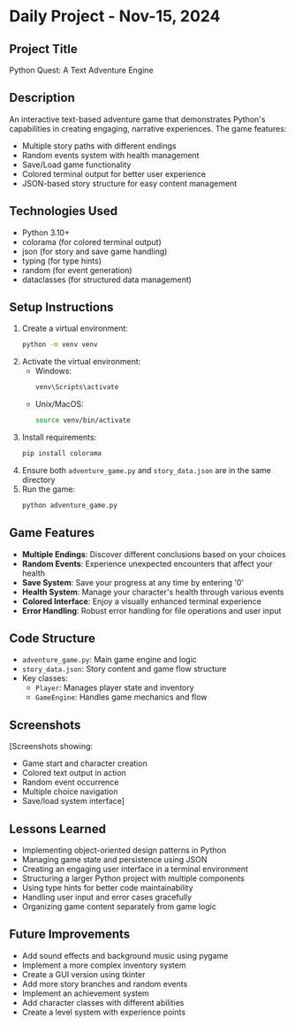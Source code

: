 # Daily Project - Nov-15, 2024

## Project Title
Python Quest: A Text Adventure Engine

## Description
An interactive text-based adventure game that demonstrates Python's capabilities in creating engaging, narrative experiences. The game features:
- Multiple story paths with different endings
- Random events system with health management
- Save/Load game functionality
- Colored terminal output for better user experience
- JSON-based story structure for easy content management

## Technologies Used
- Python 3.10+
- colorama (for colored terminal output)
- json (for story and save game handling)
- typing (for type hints)
- random (for event generation)
- dataclasses (for structured data management)

## Setup Instructions
1. Create a virtual environment:
   ```bash
   python -m venv venv
   ```
2. Activate the virtual environment:
   - Windows: 
     ```bash
     venv\Scripts\activate
     ```
   - Unix/MacOS: 
     ```bash
     source venv/bin/activate
     ```
3. Install requirements:
   ```bash
   pip install colorama
   ```
4. Ensure both `adventure_game.py` and `story_data.json` are in the same directory
5. Run the game:
   ```bash
   python adventure_game.py
   ```

## Game Features
- **Multiple Endings**: Discover different conclusions based on your choices
- **Random Events**: Experience unexpected encounters that affect your health
- **Save System**: Save your progress at any time by entering '0'
- **Health System**: Manage your character's health through various events
- **Colored Interface**: Enjoy a visually enhanced terminal experience
- **Error Handling**: Robust error handling for file operations and user input

## Code Structure
- `adventure_game.py`: Main game engine and logic
- `story_data.json`: Story content and game flow structure
- Key classes:
  - `Player`: Manages player state and inventory
  - `GameEngine`: Handles game mechanics and flow

## Screenshots
[Screenshots showing:
- Game start and character creation
- Colored text output in action
- Random event occurrence
- Multiple choice navigation
- Save/load system interface]

## Lessons Learned
- Implementing object-oriented design patterns in Python
- Managing game state and persistence using JSON
- Creating an engaging user interface in a terminal environment
- Structuring a larger Python project with multiple components
- Using type hints for better code maintainability
- Handling user input and error cases gracefully
- Organizing game content separately from game logic

## Future Improvements
- Add sound effects and background music using pygame
- Implement a more complex inventory system
- Create a GUI version using tkinter
- Add more story branches and random events
- Implement an achievement system
- Add character classes with different abilities
- Create a level system with experience points
